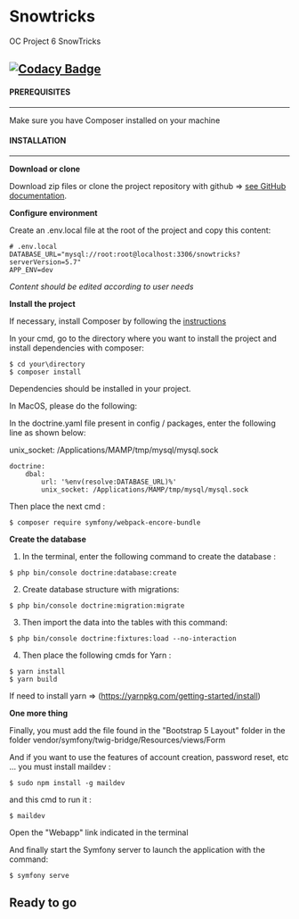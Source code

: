 # Snowtricks
OC Project 6 SnowTricks

[![Codacy Badge](https://app.codacy.com/project/badge/Grade/eafb4bda6edf4971b618e4a23b1d9fd3)](https://www.codacy.com/gh/Nicolasjmcrt/snowtricks/dashboard?utm_source=github.com&amp;utm_medium=referral&amp;utm_content=Nicolasjmcrt/snowtricks&amp;utm_campaign=Badge_Grade)
------------------------------------------------------------------------------------------------------------------------------------------------------------
#### PREREQUISITES
------------------------------------------------------------------------------------------------------------------------------------------------------------
Make sure you have Composer installed on your machine

#### INSTALLATION
------------------------------------------------------------------------------------------------------------------------------------------------------------
**Download or clone**

Download zip files or clone the project repository with github => [see GitHub documentation](https://docs.github.com/en/repositories/creating-and-managing-repositories/cloning-a-repository).

**Configure environment**

Create an .env.local file at the root of the project and copy this content:
```
# .env.local
DATABASE_URL="mysql://root:root@localhost:3306/snowtricks?serverVersion=5.7"
APP_ENV=dev
```
*Content should be edited according to user needs*

**Install the project**

If necessary, install Composer by following the [instructions](https://getcomposer.org/download/)

In your cmd, go to the directory where you want to install the project and install dependencies with composer:

```
$ cd your\directory
$ composer install
```
Dependencies should be installed in your project.

In MacOS, please do the following:

In the doctrine.yaml file present in config / packages, enter the following line as shown below:

unix_socket: /Applications/MAMP/tmp/mysql/mysql.sock

```
doctrine:
    dbal:
        url: '%env(resolve:DATABASE_URL)%'
        unix_socket: /Applications/MAMP/tmp/mysql/mysql.sock
```
Then place the next cmd :

```
$ composer require symfony/webpack-encore-bundle
```

**Create the database**

1. In the terminal, enter the following command to create the database : 

```
$ php bin/console doctrine:database:create
```

2. Create database structure with migrations:

```
$ php bin/console doctrine:migration:migrate
```

3. Then import the data into the tables with this command:

```
$ php bin/console doctrine:fixtures:load --no-interaction
```

4. Then place the following cmds for Yarn :

```
$ yarn install
$ yarn build
```

If need to install yarn => (https://yarnpkg.com/getting-started/install)

**One more thing**

Finally, you must add the file found in the "Bootstrap 5 Layout" folder in the folder vendor/symfony/twig-bridge/Resources/views/Form

And if you want to use the features of account creation, password reset, etc ... you must install maildev :
```
$ sudo npm install -g maildev
```
and this cmd to run it :

```
$ maildev
```
Open the "Webapp" link indicated in the terminal

And finally start the Symfony server to launch the application with the command:

```
$ symfony serve
```


## Ready to go



